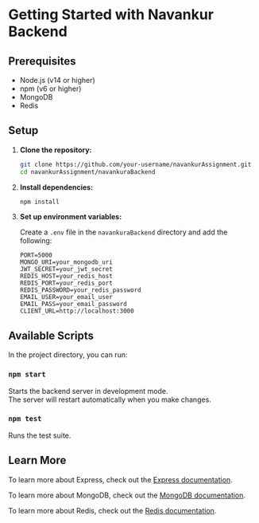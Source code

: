 # Getting Started with Navankur Backend

## Prerequisites

- Node.js (v14 or higher)
- npm (v6 or higher)
- MongoDB
- Redis

## Setup

1. **Clone the repository:**

   ```sh
   git clone https://github.com/your-username/navankurAssignment.git
   cd navankurAssignment/navankuraBackend
   ```

2. **Install dependencies:**

   ```sh
   npm install
   ```

3. **Set up environment variables:**

   Create a `.env` file in the `navankuraBackend` directory and add the following:

   ```env
   PORT=5000
   MONGO_URI=your_mongodb_uri
   JWT_SECRET=your_jwt_secret
   REDIS_HOST=your_redis_host
   REDIS_PORT=your_redis_port
   REDIS_PASSWORD=your_redis_password
   EMAIL_USER=your_email_user
   EMAIL_PASS=your_email_password
   CLIENT_URL=http://localhost:3000
   ```

## Available Scripts

In the project directory, you can run:

### `npm start`

Starts the backend server in development mode.\
The server will restart automatically when you make changes.

### `npm test`

Runs the test suite.

## Learn More

To learn more about Express, check out the [Express documentation](https://expressjs.com/).

To learn more about MongoDB, check out the [MongoDB documentation](https://docs.mongodb.com/).

To learn more about Redis, check out the [Redis documentation](https://redis.io/documentation).
